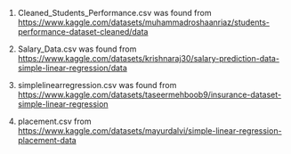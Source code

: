 1. Cleaned_Students_Performance.csv was found from https://www.kaggle.com/datasets/muhammadroshaanriaz/students-performance-dataset-cleaned/data

2. Salary_Data.csv was found from https://www.kaggle.com/datasets/krishnaraj30/salary-prediction-data-simple-linear-regression/data 

3. simplelinearregression.csv was found from https://www.kaggle.com/datasets/taseermehboob9/insurance-dataset-simple-linear-regression

4. placement.csv from https://www.kaggle.com/datasets/mayurdalvi/simple-linear-regression-placement-data
